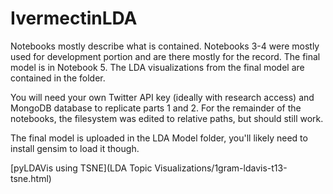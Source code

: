 # IvermectinLDA

Notebooks mostly describe what is contained.  Notebooks 3-4 were mostly used for development portion and are there mostly for the record.  The final model is in Notebook 5.  The LDA visualizations from the final model are contained in the folder.

You will need your own Twitter API key (ideally with research access) and MongoDB database to replicate parts 1 and 2.  For the remainder of the notebooks, the filesystem was edited to relative paths, but should still work.

The final model is uploaded in the LDA Model folder, you'll likely need to install gensim to load it though.

[pyLDAVis using TSNE](LDA Topic Visualizations/1gram-ldavis-t13-tsne.html)
